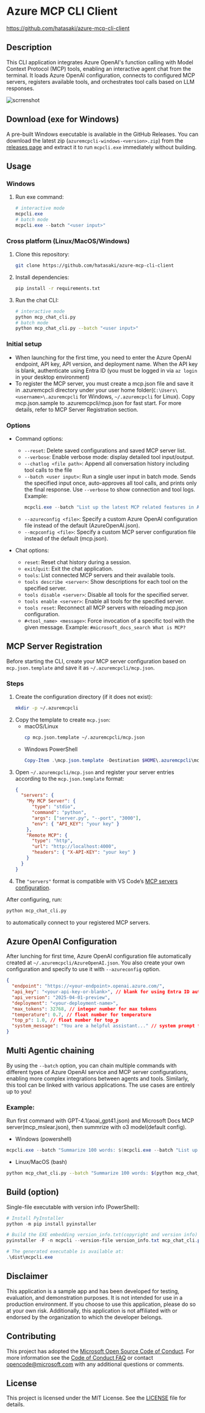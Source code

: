 # Azure MCP CLI Client
https://github.com/hatasaki/azure-mcp-cli-client

## Description

This CLI application integrates Azure OpenAI's function calling with Model Context Protocol (MCP) tools, enabling an interactive agent chat from the terminal. It loads Azure OpenAI configuration, connects to configured MCP servers, registers available tools, and orchestrates tool calls based on LLM responses.

![scrrenshot](/assets/Azure-MCP-CLI-Client-screenshot.png)

## Download (exe for Windows)

A pre-built Windows executable is available in the GitHub Releases. You can download the latest zip (`azuremcpcli-windows-<version>.zip`) from the [releases page](https://github.com/hatasaki/azure-mcp-cli-client/releases) and extract it to run `mcpcli.exe` immediately without building.

## Usage
### Windows
1. Run exe command:
   ```powershell
   # interactive mode
   mcpcli.exe
   # batch mode
   mcpcli.exe --batch "<user input>"
   ```

### Cross platform (Linux/MacOS/Windows)
1. Clone this repository:
   ```bash
   git clone https://github.com/hatasaki/azure-mcp-cli-client
   ```

2. Install dependencies:
   ```bash
   pip install -r requirements.txt
   ```

3. Run the chat CLI:
   ```bash
   # interactive mode
   python mcp_chat_cli.py
   # batch mode
   python mcp_chat_cli.py --batch "<user input>"
   ```

### Initial setup
   - When launching for the first time, you need to enter the Azure OpenAI endpoint, API key, API version, and deployment name. When the API key is blank, authenticate using Entra ID (you must be logged in via `az login` in your desktop environment)
   - To register the MCP server, you must create a mcp.json file and save it in .azuremcpcli directory under your user home folder(`C:\Users\<username>\.azuremcpcli` for Windows, `~/.azuremcpcli` for Linux). Copy mcp.json.sample to .azuremcpcli/mcp.json for fast start. For more details, refer to MCP Server Registration section.

### Options
- Command options:
   - `--reset`: Delete saved configurations and saved MCP server list.
   - `--verbose`: Enable verbose mode: display detailed tool input/output.
   - `--chatlog <file path>`: Append all conversation history including tool calls to the file
   - `--batch <user input>`: Run a single user input in batch mode. Sends the specified input once, auto-approves all tool calls, and prints only the final response. Use `--verbose` to show connection and tool logs. Example:
      ``` powershell
      mcpcli.exe --batch "List up the latest MCP related features in Azure" 
      ```
   - `--azureconfig <file>`: Specify a custom Azure OpenAI configuration file instead of the default (AzureOpenAI.json).
   - `--mcpconfig <file>`: Specify a custom MCP server configuration file instead of the default (mcp.json).

- Chat options:
   - `reset`: Reset chat history during a session.
   - `exit`/`quit`: Exit the chat application.
   - `tools`: List connected MCP servers and their available tools.
   - `tools describe <server>`: Show descriptions for each tool on the specified server.
   - `tools disable <server>`: Disable all tools for the specified server.
   - `tools enable <server>`: Enable all tools for the specified server.
   - `tools reset`: Reconnect all MCP servers with reloading mcp.json configuration.
   - `#<tool_name> <message>`: Force invocation of a specific tool with the given message. Example: `#microsoft_docs_search What is MCP?`

## MCP Server Registration

Before starting the CLI, create your MCP server configuration based on `mcp.json.template` and save it as `~/.azuremcpcli/mcp.json`.

### Steps
1. Create the configuration directory (if it does not exist):
   ```bash
   mkdir -p ~/.azuremcpcli
   ```
2. Copy the template to create `mcp.json`:
   - macOS/Linux
     ```bash
     cp mcp.json.template ~/.azuremcpcli/mcp.json
     ```
   - Windows PowerShell
     ```powershell
     Copy-Item .\mcp.json.template -Destination $HOME\.azuremcpcli\mcp.json
     ```
3. Open `~/.azuremcpcli/mcp.json` and register your server entries according to the `mcp.json.template` format:
   ```json
   {
     "servers": {
       "My MCP Server": {
         "type": "stdio",
         "command": "python",
         "args": ["server.py", "--port", "3000"],
         "env": { "API_KEY": "your key" }
       },
       "Remote MCP": {
         "type": "http",
         "url": "http://localhost:4000",
         "headers": { "X-API-KEY": "your key" }
       }
     }
   }
   ```
4. The `"servers"` format is compatible with VS Code’s [MCP servers configuration](https://code.visualstudio.com/docs/copilot/chat/mcp-servers).

After configuring, run:
```bash
python mcp_chat_cli.py
```
to automatically connect to your registered MCP servers.

## Azure OpenAI Configuration

After lunching for first time, Azure OpenAI configuration file automatically created at `~/.azuremcpcli/AzureOpenAI.json`. You also create your own configuration and specify to use it with `--azureconfig` option.

   ```json
   {
     "endpoint": "https://<your-endpoint>.openai.azure.com/",
     "api_key": "<your-api-key-or-blank>", // blank for using Entra ID authentication
     "api_version": "2025-04-01-preview",
     "deployment": "<your-deployment-name>",
     "max_tokens": 32768, // integer number for max tokens
     "temperature": 0.7, // float number for temperature
     "top_p": 1.0, // float number for top_p
     "system_message": "You are a helpful assistant..." // system prompt for the agent
   }
   ```

## Multi Agentic chaining
By using the `--batch` option, you can chain multiple commands with different types of Azure OpenAI service and MCP server configurations, enabling more complex integrations between agents and tools. Similarly, this tool can be linked with various applications. The use cases are entirely up to you!
### Example:
Run first command with GPT-4.1(aoai_gpt41.json) and Microsoft Docs MCP server(mcp_mslear.json), then summrize with o3 model(default config).
-  Windows (powershell)
```powershell
mcpcli.exe --batch "Summarize 100 words: $(mcpcli.exe --batch "List up the latest MCP related features in Azure"  --azureconfig aoai_gpt41.json --mcpconfig mcp_mslearn.json --raw)"
```
- Linux/MacOS (bash)
```bash
python mcp_chat_cli.py --batch "Summarize 100 words: $(python mcp_chat_cli.py --batch 'List up the latest MCP related features in Azure' --azureconfig aoai_gpt41.json --mcpconfig mcp_mslearn.json --raw)"
```

## Build (option)
Single-file executable with version info (PowerShell):
```powershell
# Install PyInstaller
python -m pip install pyinstaller

# Build the EXE embedding version_info.txt(copyright and version info)
pyinstaller -F -n mcpcli --version-file version_info.txt mcp_chat_cli.py

# The generated executable is available at:
.\dist\mcpcli.exe
```

## Disclaimer
This application is a sample app and has been developed for testing, evaluation, and demonstration purposes. It is not intended for use in a production environment. If you choose to use this application, please do so at your own risk. Additionally, this application is not affiliated with or endorsed by the organization to which the developer belongs.

## Contributing
This project has adopted the [Microsoft Open Source Code of Conduct](https://opensource.microsoft.com/codeofconduct/). For more information see the [Code of Conduct FAQ](https://opensource.microsoft.com/codeofconduct/faq/) or contact [opencode@microsoft.com](mailto:opencode@microsoft.com) with any additional questions or comments.

## License

This project is licensed under the MIT License. See the [LICENSE](LICENSE) file for details.